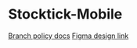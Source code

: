 # Stocktick-Mobile

[Branch policy docs](https://docs.google.com/document/d/13dVE5dm9v0YoFxF37fgdKwtCLDcvVVPBGRw5mGQ6hE8/edit)
[Figma design link](figma.com/file/ApP0nnzZaKORgb1L1QonSf/Stock-Tick?node-id=61%3A2)
<!--Please re update the ReadMe as finally required.-->

